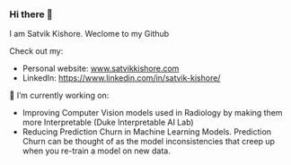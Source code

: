 ### Hi there 🖖

I am Satvik Kishore. 
Weclome to my Github

Check out my:
- Personal website: www.satvikkishore.com
- LinkedIn: https://www.linkedin.com/in/satvik-kishore/


🔭 I’m currently working on:
- Improving Computer Vision models used in Radiology by making them more Interpretable (Duke Interpretable AI Lab)
- Reducing Prediction Churn in Machine Learning Models. Prediction Churn can be thought of as the model inconsistencies that creep up when you re-train a model on new data.
<!--
**satvikk/satvikk** is a ✨ _special_ ✨ repository because its `README.md` (this file) appears on your GitHub profile.

Here are some ideas to get you started:


- 🌱 I’m currently learning ...
- 👯 I’m looking to collaborate on ...
- 🤔 I’m looking for help with ...
- 💬 Ask me about ...
- 📫 How to reach me: ...
- 😄 Pronouns: ...
- ⚡ Fun fact: ...
-->
